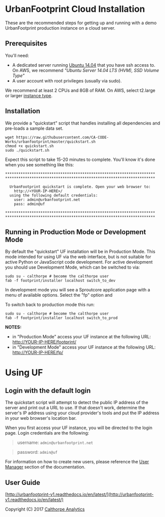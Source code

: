 # UrbanFootprint Cloud Installation

These are the recommended steps for getting up and running with a demo UrbanFootprint production instance on a cloud server.

## Prerequisites

You'll need:

* A dedicated server running [Ubuntu 14.04](https://wiki.ubuntu.com/TrustyTahr/ReleaseNotes) that you have ssh access to. On AWS, we recommend *"Ubuntu Server 14.04 LTS (HVM), SSD Volume Type"*
* A user account with root privileges (usually via sudo).

We recommend at least 2 CPUs and 8GB of RAM. On AWS, select t2.large or larger [instance type](https://aws.amazon.com/ec2/instance-types/).

## Installation

We provide a "quickstart" script that handles installing all dependencies and pre-loads a sample data set.

	wget https://raw.githubusercontent.com/CA-CODE-Works/urbanfootprint/master/quickstart.sh
	chmod +x quickstart.sh
	sudo ./quickstart.sh
	
Expect this script to take 15-20 minutes to complete. You'll know it's done when you see something like this:

	********************************************************************
	********************************************************************
	
	  UrbanFootprint quickstart is complete. Open your web browser to:
	    http://<YOUR-IP-HERE>/
	  using the following default credentials:
	    user: admin@urbanfootprint.net
	    pass: admin@uf
	
	********************************************************************
	********************************************************************

## Running in Production Mode or Development Mode

By default the "quickstart" UF installation will be in Production Mode. This mode intended for using UF via the web interface, but is not suitable for active Python or JavaSscript code development. For active development you should use Development Mode, which can be switched to via:

    sudo su - calthorpe # become the calthorpe user
    fab -f footprint/installer localhost switch_to_dev
        
In development mode you will see a Sproutcore application page with a menu of available options. Select the "fp" option and 
    
To switch back to production mode this run:

    sudo su - calthorpe # become the calthorpe user
    fab -f footprint/installer localhost switch_to_prod

**NOTES:**
* in "Production Mode" access your UF instance at the following URL: [http://YOUR-IP-HERE/footprint/](http://YOUR-IP-HERE/footprint/)
* in "Development Mode" access your UF instance at the following URL: [http://YOUR-IP-HERE/fp/](http://YOUR-IP-HERE/fp/)


# Using UF

## Login with the default login

The quickstart script will attempt to detect the public IP address of the server and print out a URL to use. If that doesn't work, determine the server's IP address using your cloud provider's tools and put the IP address in your web browser's location bar.

When you first access your UF instance, you will be directed to the login page.
Login credentials are the following:

>username: `admin@urbanfootprint.net`

>password: `admin@uf`

For information on how to create new users, please reference the
[User Manager](http://urbanfootprint-v1.readthedocs.io/en/latest/user_manager/) section of the documentation.

## User Guide

[http://urbanfootprint-v1.readthedocs.io/en/latest/](http://urbanfootprint-v1.readthedocs.io/en/latest/)

Copyright (C) 2017 [Calthorpe Analytics](http://calthorpeanalytics.com/)
